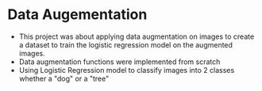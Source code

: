 # Data Augementation

* This project was about applying data augmentation on images to create a dataset to train the logistic regression model on the augmented images.
* Data augmentation functions were implemented from scratch 
* Using Logistic Regression model to classify images into 2 classes whether a "dog" or a "tree"
